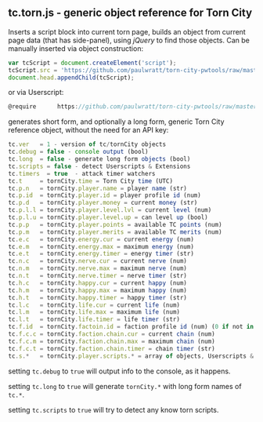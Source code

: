 ## tc.torn.js - generic object reference for Torn City
Inserts a script block into current torn page, builds an object from current page data (that has side-panel), using _jQuery_ to find those objects. Can be manually inserted via object construction:
```javascript
var tcScript = document.createElement('script');
tcScript.src = 'https://github.com/paulwratt/torn-city-pwtools/raw/master/tc.torn.js';
document.head.appendChild(tcScript);
```

or via Userscript:
```javascript
@require      https://github.com/paulwratt/torn-city-pwtools/raw/master/tc.torn.js`
```

generates short form, and optionally a long form, generic Torn City reference object, without the need for an API key:
```javascript
tc.ver   = 1 - version of tc/tornCity objects
tc.debug = false - console output (bool)
tc.long  = false - generate long form objects (bool)
tc.scripts = false - detect Userscripts & Extensions
tc.timers  = true  - attack timer watchers
tc.t     = tornCity.time = Torn City time (UTC)
tc.p.n   = tornCity.player.name = player name (str)
tc.p.id  = tornCity.player.id = player profile id (num)
tc.p.d   = tornCity.player.money = current money (str)
tc.p.l.l = tornCity.player.level.lvl = current level (num)
tc.p.l.u = tornCity.player.level.up = can level up (bool)
tc.p.p   = tornCity.player.points = available TC points (num)
tc.p.m   = tornCity.player.merits = available TC merits (num)
tc.e.c   = tornCity.energy.cur = current energy (num)
tc.e.m   = tornCity.energy.max = maximum energy (num)
tc.e.t   = tornCity.energy.timer = energy timer (str)
tc.n.c   = tornCity.nerve.cur = current nerve (num)
tc.n.m   = tornCity.nerve.max = maximum nerve (num)
tc.n.t   = tornCity.nerve.timer = nerve timer (str)
tc.h.c   = tornCity.happy.cur = current happy (num)
tc.h.m   = tornCity.happy.max = maximum happy (num)
tc.h.t   = tornCity.happy.timer = happy timer (str)
tc.l.c   = tornCity.life.cur = current life (num)
tc.l.m   = tornCity.life.max = maximum life (num)
tc.l.t   = tornCity.life.timer = life timer (str)
tc.f.id  = tornCity.factoin.id = faction profile id (num) (0 if not in faction)
tc.f.c.c = tornCity.faction.chain.cur = current chain (num)
tc.f.c.m = tornCity.faction.chain.max = maximum chain (num)
tc.f.c.t = tornCity.faction.chain.timer = chain timer (str)
tc.s.*   = tornCity.player.scripts.* = array of objects, Userscripts & Extensions
```

setting `tc.debug` to `true` will output info to the console, as it happens.

setting `tc.long` to `true` will generate `tornCity.*` with long form names of `tc.*`.

setting `tc.scripts` to `true` will try to detect any know torn scripts. 
